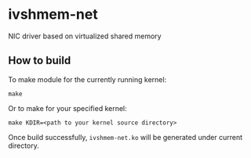 # ivshmem-net
NIC driver based on virtualized shared memory

## How to build

To make module for the currently running kernel:

```
make
```

Or to make for your specified kernel:

```
make KDIR=<path to your kernel source directory>
```

Once build successfully, `ivshmem-net.ko` will be generated under current directory.
